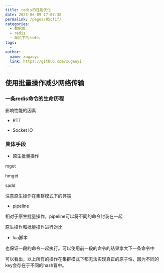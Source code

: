 ```yaml
---
title: redis的性能优化
date: 2023-06-09 17:07:38
permalink: /pages/05cf1f/
categories:
  - 数据库
  - redis
  - 单机下的redis
tags:
  - 
author: 
  name: xugaoyi
  link: https://github.com/xugaoyi
---
```



## 使用批量操作减少网络传输

### 一条redis命令的生命历程

影响性能的因素

- RTT

- Socket IO



### 具体手段

- 原生批量操作

mget

hmget

sadd



注意原生操作在集群模式下的弊端

- pipeline

相对于原生批量操作，pipeline可以将不同的命令封装在一起



原生操作和批量操作进行对比



- lua脚本

也保证一段的命令一起执行。可以使用前一段的命令的结果拿大下一条命令中



可以看出，以上所有的操作在集群模式下都无法实现真正的原子性，因为不同的key会存在于不同的hash曹中。





